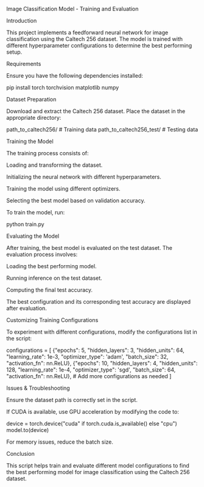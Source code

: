 Image Classification Model - Training and Evaluation

Introduction

This project implements a feedforward neural network for image classification using the Caltech 256 dataset. The model is trained with different hyperparameter configurations to determine the best performing setup.

Requirements

Ensure you have the following dependencies installed:

pip install torch torchvision matplotlib numpy

Dataset Preparation

Download and extract the Caltech 256 dataset. Place the dataset in the appropriate directory:

path_to_caltech256/  # Training data
path_to_caltech256_test/  # Testing data

Training the Model

The training process consists of:

Loading and transforming the dataset.

Initializing the neural network with different hyperparameters.

Training the model using different optimizers.

Selecting the best model based on validation accuracy.

To train the model, run:

python train.py

Evaluating the Model

After training, the best model is evaluated on the test dataset. The evaluation process involves:

Loading the best performing model.

Running inference on the test dataset.

Computing the final test accuracy.

The best configuration and its corresponding test accuracy are displayed after evaluation.

Customizing Training Configurations

To experiment with different configurations, modify the configurations list in the script:

configurations = [
    {"epochs": 5, "hidden_layers": 3, "hidden_units": 64, "learning_rate": 1e-3, "optimizer_type": 'adam', "batch_size": 32, "activation_fn": nn.ReLU},
    {"epochs": 10, "hidden_layers": 4, "hidden_units": 128, "learning_rate": 1e-4, "optimizer_type": 'sgd', "batch_size": 64, "activation_fn": nn.ReLU},
    # Add more configurations as needed
]

Issues & Troubleshooting

Ensure the dataset path is correctly set in the script.

If CUDA is available, use GPU acceleration by modifying the code to:

device = torch.device("cuda" if torch.cuda.is_available() else "cpu")
model.to(device)

For memory issues, reduce the batch size.

Conclusion

This script helps train and evaluate different model configurations to find the best performing model for image classification using the Caltech 256 dataset.

